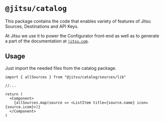 # `@jitsu/catalog`

This package contains the code that enables variety of features of Jitsu Sources, Destinations and API Keys. 

At Jitsu we use it to power the Configurator front-end as well as to generate a part of the documentation at [`jitsu.com`](https://jitsu.com).

## Usage

Just import the needed files from the catalog package.
```JSX
import { allSources } from "@jitsu/catalog/sources/lib"

//...

return (
  <Component>
    {allSources.map(source => <ListItem title={source.name} icon={source.icom}>)}
  </Component>
)
```
